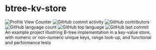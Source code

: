 # btree-kv-store
![Profile View Counter](https://komarev.com/ghpvc/?username=teresahanak) ![GitHub commit activity](https://img.shields.io/github/commit-activity/y/teresahanak/btree-kv-store) ![GitHub contributors](https://img.shields.io/github/contributors/teresahanak/btree-kv-store) ![GitHub language count](https://img.shields.io/github/languages/count/teresahanak/btree-kv-store) ![GitHub top language](https://img.shields.io/github/languages/top/teresahanak/btree-kv-store) ![GitHub last commit](https://img.shields.io/github/last-commit/teresahanak/btree-kv-store)  
An example project illustring B-tree implementation in a key-value store, with numeric or non-numeric unique keys, range look-up, and functional and performance tests
